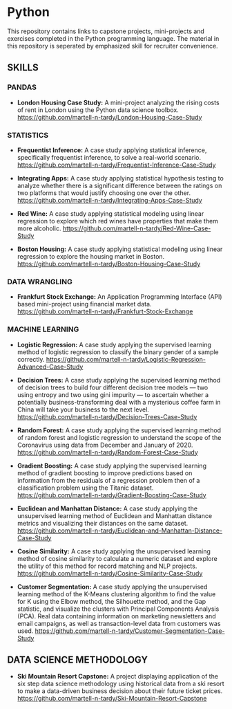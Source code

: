 # Python
This repository contains links to capstone projects, mini-projects and exercises completed in the Python programming language. The material in this repository is seperated by emphasized skill for recruiter convenience.

## SKILLS 

### PANDAS
* **London Housing Case Study:** A mini-project analyzing the rising costs of rent in London using the Python data science toolbox.
      https://github.com/martell-n-tardy/London-Housing-Case-Study
   
   
### STATISTICS
* **Frequentist Inference:** A case study applying statistical inference, specifically frequentist inference, to solve a real-world scenario.
      https://github.com/martell-n-tardy/Frequentist-Inference-Case-Study
        
* **Integrating Apps:** A case study applying statistical hypothesis testing to analyze whether there is a significant difference between the ratings on two platforms that would justify choosing one over the other.
https://github.com/martell-n-tardy/Integrating-Apps-Case-Study
        
* **Red Wine:** A case study applying statistical modeling using linear regression to explore which red wines have properties that make them more alcoholic.
      https://github.com/martell-n-tardy/Red-Wine-Case-Study

* **Boston Housing:** A case study applying statistical modeling using linear regression to explore the housing market in Boston.
      https://github.com/martell-n-tardy/Boston-Housing-Case-Study


### DATA WRANGLING
* **Frankfurt Stock Exchange:** An Application Programming Interface (API) based mini-project using financial market data.
      https://github.com/martell-n-tardy/Frankfurt-Stock-Exchange


### MACHINE LEARNING
* **Logistic Regression:** A case study applying the supervised learning method of logistic regression to classify the binary gender of a sample correctly.
      https://github.com/martell-n-tardy/Logistic-Regression-Advanced-Case-Study

* **Decision Trees:** A case study applying the supervised learning method of decision trees to build four different decision tree models — two using entropy and two using gini impurity — to ascertain whether a potentially business-transforming deal with a mysterious coffee farm in China will take your business to the next level. 
      https://github.com/martell-n-tardy/Decision-Trees-Case-Study

* **Random Forest:** A case study applying the supervised learning method of random forest and logistic regression to understand the scope of the Coronavirus using data from December and January of 2020. 
      https://github.com/martell-n-tardy/Random-Forest-Case-Study
      
* **Gradient Boosting:** A case study applying the supervised learning method of gradient boosting to improve predictions based on information from the residuals of a regression problem then of a classification problem using the Titanic dataset.
      https://github.com/martell-n-tardy/Gradient-Boosting-Case-Study

* **Euclidean and Manhattan Distance:** A case study applying the unsupervised learning method of Euclidean and Manhattan distance metrics and visualizing their distances on the same dataset. 
      https://github.com/martell-n-tardy/Euclidean-and-Manhattan-Distance-Case-Study

* **Cosine Similarity:** A case study applying the unsupervised learning method of cosine similarity to calculate a numeric dataset and explore the utility of this method for record matching and NLP projects.
      https://github.com/martell-n-tardy/Cosine-Similarity-Case-Study

* **Customer Segmentation:** A case study applying the unsupervised learning method of the K-Means clustering algorithm to find the value for K using the Elbow method, the Silhouette method, and the Gap statistic, and visualize the clusters with Principal Components Analysis (PCA). Real data containing information on marketing newsletters and email campaigns, as well as transaction-level data from customers was used.
      https://github.com/martell-n-tardy/Customer-Segmentation-Case-Study
      

## DATA SCIENCE METHODOLOGY
* **Ski Mountain Resort Capstone:** A project displaying application of the six step data science methodology using historical data from a ski resort to make a data-driven business decision about their future ticket prices.
      https://github.com/martell-n-tardy/Ski-Mountain-Resort-Capstone
